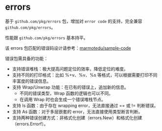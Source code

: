 # errors

基于 `github.com/pkg/errors` 包，增加对 `error code` 的支持，完全兼容 `github.com/pkg/errors`。

性能跟 `github.com/pkg/errors` 基本持平。

该 errors 包匹配的错误码设计请参考：[marmotedu/sample-code](https://github.com/marmotedu/sample-code/blob/master/README.md)

错误包需具备的功能：
- 支持错误堆栈：极大提高问题定位的效率，降低定位的难度。
- 支持不同的打印格式：比如 %+v、%v、%s 等格式，可以根据需要打印不同丰富度的错误信息。
- 支持 Wrap/Unwrap 功能：在已有的错误上，追加新的信息。
  - 不同的错误类型，Wrap 函数的逻辑也可以不同。
  - 在调用 Wrap 时也会生成一个错误堆栈节点。
- 支持 Is 函数：由于存在 wrapping error，无法直接通过 == 或 != 判断错误。
- 支持 As 函数：对于多层嵌套的 error，无法直接使用类型断言判断。
- 支持两种错误创建方式：非格式化创建（errors.New）和格式化创建（errors.Errorf）。
